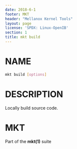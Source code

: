 ```yaml
---
date: 2018-6-1
footer: MKT
header: "Mellanox Kernel Tools"
layout: page
license: 'SPDX: Linux-OpenIB'
section: 1
title: mkt build
---
```


# NAME

```sh
mkt build [options]
```

# DESCRIPTION

Locally build source code.

# MKT

Part of the **mkt(1)** suite
